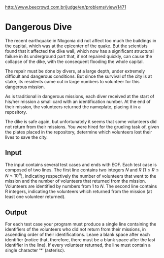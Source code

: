 http://www.beecrowd.com.br/judge/en/problems/view/1471

# Dangerous Dive

The recent earthquake in Nlogonia did not affect too much the buildings in the
capital, which was at the epicenter of the quake. But the scientists found
that it affected the dike wall, which now has a significant structural failure
in its underground part that, if not repaired quickly, can cause the collapse
of the dike, with the consequent flooding the whole capital.

The repair must be done by divers, at a large depth, under extremely difficult
and dangerous conditions. But since the survival of the city is at stake, its
residents came out in large numbers to volunteer for this dangerous mission.

As is traditional in dangerous missions, each diver received at the start of
his/her mission a small card with an identification number. At the end of
their mission, the volunteers returned the nameplate, placing it in a
repository.

The dike is safe again, but unfortunately it seems that some volunteers did
not return from their missions. You were hired for the grueling task of, given
the plates placed in the repository, determine which volunteers lost their
lives to save the city.

## Input

The input contains several test cases and ends with EOF. Each test case is
composed of two lines. The first line contains two integers $N$ and $R$
($1 \leq R \leq N \leq 10^4$), indicating respectively the number of
volunteers that went to the mission and the number of volunteers that returned
from the mission. Volunteers are identified by numbers from 1 to $N$. The
second line contains R integers, indicating the volunteers which returned from
the mission (at least one volunteer returned).

## Output

For each test case your program must produce a single line containing the
identifiers of the volunteers who did not return from their missions, in
ascending order of their identifications. Leave a blank space after each
identifier (notice that, therefore, there must be a blank space after the last
identifier in the line). If every volunteer returned, the line must contain a
single character ‘*’ (asterisc).
